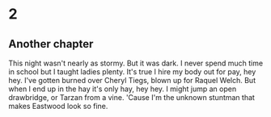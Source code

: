 # 2

## Another chapter

This night wasn't nearly as stormy. But it was dark. I never spend much time in school but I taught ladies plenty. It's true I hire my body out for pay, hey hey. I've gotten burned over Cheryl Tiegs, blown up for Raquel Welch. But when I end up in the hay it's only hay, hey hey. I might jump an open drawbridge, or Tarzan from a vine. 'Cause I'm the unknown stuntman that makes Eastwood look so fine.